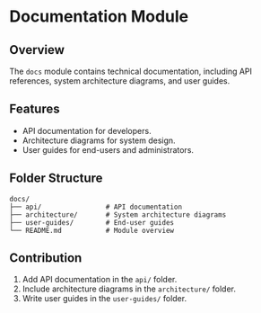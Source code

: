 # Documentation Module

## Overview
The `docs` module contains technical documentation, including API references, system architecture diagrams, and user guides.

## Features
- API documentation for developers.
- Architecture diagrams for system design.
- User guides for end-users and administrators.

## Folder Structure
```
docs/
├── api/                # API documentation
├── architecture/       # System architecture diagrams
├── user-guides/        # End-user guides
└── README.md           # Module overview
```

## Contribution
1. Add API documentation in the `api/` folder.
2. Include architecture diagrams in the `architecture/` folder.
3. Write user guides in the `user-guides/` folder.
